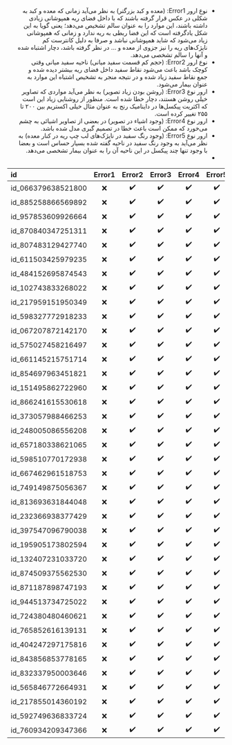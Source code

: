 
<ul style="direction:rtl">
  <li style="direction:rtl">نوع ارور Error1: (معده و کبد بزرگتر) به نظر می‌آید زمانی که معده و کبد به شکلی در عکس قرار گرفته باشند که با داخل فضای ریه همپوشانی زیادی داشته باشند، این موارد را به عنوان سالم تشخیص می‌دهد؛ یعنی گویا به این شکل یادگرفته است که این فضا ربطی به ریه ندارد و زمانی که همپوشانی زیاد می‌شود که شاید همپوشانی نباشد و صرفا به دلیل کانترست کم نایژک‌های ریه را نیز جزوی از معده و ... در نظر گرفته باشد، دچار اشتباه شده و آنها را سالم تشخصی می‌دهد.</li>
  <li style="direction:rtl">نوع ارور Error2: (حجم کم قسمت سفید میانی) ناحیه سفید میانی وقتی کوچک باشد باعث می‌شود نقاط سفید داخل فضای ریه بیشتر دیده شده و جمع نقاط سفید زیاد شده و در نتیجه منجر به تشخیص اشتباه این موارد به عنوان بیمار می‌شود.</li>
  <li style="direction:rtl">ارور نوع Error3: (روشن بودن زیاد تصویر) به نظر می‌آید مواردی که تصاویر خیلی روشن هستند، دچار خطا شده است. منظور از روشنایی زیاد این است که اکثریت پیکسل‌ها در داینامیک رنج به عنوان مثال خیلی اکستریم بین ۲۰۰ تا ۲۵۵ تغییر کرده است.</li>
  <li style="direction:rtl">ارور نوع Error4: (وجود اشیاء در تصویر) در بعضی از تصاویر اشیائی به چشم می‌خورد که ممکن است باعث خطا در تصمیم گیری مدل شده باشد.</li>
  <li style="direction:rtl">ارور نوع Error5: (وجود رنگ سفید در نایژک‌های لب چپ ریه در کنار معده) به نظر می‌آید به وجود رنگ سفید در ناحیه گفته شده بسیار حساس است و بعضا با وجود تنها چند پیکسل در این ناحیه آن را به عنوان بیمار تشخصی می‌دهد.</li>
  <li style="direction:rtl"></li>
</ul>

| id | Error1 | Error2 | Error3 | Error4 | Error5 |
| :--- | :---: | :---: | :---: | :---: | :---: |
| id_066379638521800  | :x: | :heavy_check_mark: | :heavy_check_mark: | :heavy_check_mark: | :heavy_check_mark: | - |
| id_885258866569892  | :x: | :heavy_check_mark: | :heavy_check_mark: | :heavy_check_mark: | :heavy_check_mark: | - |
| id_957853609926664  | :x: | :heavy_check_mark: | :heavy_check_mark: | :heavy_check_mark: | :heavy_check_mark: | - |
| id_870840347251311  | :x: | :heavy_check_mark: | :heavy_check_mark: | :heavy_check_mark: | :heavy_check_mark: | - |
| id_807483129427740  | :x: | :heavy_check_mark: | :heavy_check_mark: | :heavy_check_mark: | :heavy_check_mark: | - |
| id_611503425979235  | :x: | :heavy_check_mark: | :heavy_check_mark: | :heavy_check_mark: | :heavy_check_mark: | - |
| id_484152695874543  | :x: | :heavy_check_mark: | :heavy_check_mark: | :heavy_check_mark: | :heavy_check_mark: | - |
| id_102743833268022  | :x: | :heavy_check_mark: | :heavy_check_mark: | :heavy_check_mark: | :heavy_check_mark: | - |
| id_217959151950349  | :x: | :heavy_check_mark: | :heavy_check_mark: | :heavy_check_mark: | :heavy_check_mark: | - |
| id_598327772918233  | :x: | :heavy_check_mark: | :heavy_check_mark: | :heavy_check_mark: | :heavy_check_mark: | - |
| id_067207872142170  | :x: | :heavy_check_mark: | :heavy_check_mark: | :heavy_check_mark: | :heavy_check_mark: | - |
| id_575027458216497  | :x: | :heavy_check_mark: | :heavy_check_mark: | :heavy_check_mark: | :heavy_check_mark: | - |
| id_661145215751714  | :x: | :heavy_check_mark: | :heavy_check_mark: | :heavy_check_mark: | :heavy_check_mark: | - |
| id_854697963451821  | :x: | :heavy_check_mark: | :heavy_check_mark: | :heavy_check_mark: | :heavy_check_mark: | - |
| id_151495862722960  | :x: | :heavy_check_mark: | :heavy_check_mark: | :heavy_check_mark: | :heavy_check_mark: | - |
| id_866241615530618  | :x: | :heavy_check_mark: | :heavy_check_mark: | :heavy_check_mark: | :heavy_check_mark: | - |
| id_373057988466253  | :x: | :heavy_check_mark: | :heavy_check_mark: | :heavy_check_mark: | :heavy_check_mark: | - |
| id_248005086556208  | :x: | :heavy_check_mark: | :heavy_check_mark: | :heavy_check_mark: | :heavy_check_mark: | - |
| id_657180338621065  | :x: | :heavy_check_mark: | :heavy_check_mark: | :heavy_check_mark: | :heavy_check_mark: | - |
| id_598510770172938  | :x: | :heavy_check_mark: | :heavy_check_mark: | :heavy_check_mark: | :heavy_check_mark: | - |
| id_667462961518753  | :x: | :heavy_check_mark: | :heavy_check_mark: | :heavy_check_mark: | :heavy_check_mark: | - |
| id_749149875056367  | :x: | :heavy_check_mark: | :heavy_check_mark: | :heavy_check_mark: | :heavy_check_mark: | - |
| id_813693631844048  | :x: | :heavy_check_mark: | :heavy_check_mark: | :heavy_check_mark: | :heavy_check_mark: | - |
| id_232366938377429  | :x: | :heavy_check_mark: | :heavy_check_mark: | :heavy_check_mark: | :heavy_check_mark: | - |
| id_397547096790038  | :x: | :heavy_check_mark: | :heavy_check_mark: | :heavy_check_mark: | :heavy_check_mark: | - |
| id_195905173802594  | :x: | :heavy_check_mark: | :heavy_check_mark: | :heavy_check_mark: | :heavy_check_mark: | - |
| id_132407231033720  | :x: | :heavy_check_mark: | :heavy_check_mark: | :heavy_check_mark: | :heavy_check_mark: | - |
| id_874509375562530  | :x: | :heavy_check_mark: | :heavy_check_mark: | :heavy_check_mark: | :heavy_check_mark: | - |
| id_871187898747193  | :x: | :heavy_check_mark: | :heavy_check_mark: | :heavy_check_mark: | :heavy_check_mark: | - |
| id_944513734725022  | :x: | :heavy_check_mark: | :heavy_check_mark: | :heavy_check_mark: | :heavy_check_mark: | - |
| id_724380480460621  | :x: | :heavy_check_mark: | :heavy_check_mark: | :heavy_check_mark: | :heavy_check_mark: | - |
| id_765852616139131  | :x: | :heavy_check_mark: | :heavy_check_mark: | :heavy_check_mark: | :heavy_check_mark: | - |
| id_404247297175816  | :x: | :heavy_check_mark: | :heavy_check_mark: | :heavy_check_mark: | :heavy_check_mark: | - |
| id_843856853778165  | :x: | :heavy_check_mark: | :heavy_check_mark: | :heavy_check_mark: | :heavy_check_mark: | - |
| id_832337950003646  | :x: | :heavy_check_mark: | :heavy_check_mark: | :heavy_check_mark: | :heavy_check_mark: | - |
| id_565846772664931  | :x: | :heavy_check_mark: | :heavy_check_mark: | :heavy_check_mark: | :heavy_check_mark: | - |
| id_217855014360192  | :x: | :heavy_check_mark: | :heavy_check_mark: | :heavy_check_mark: | :heavy_check_mark: | - |
| id_592749636833724  | :x: | :heavy_check_mark: | :heavy_check_mark: | :heavy_check_mark: | :heavy_check_mark: | - |
| id_760934209347366  | :x: | :heavy_check_mark: | :heavy_check_mark: | :heavy_check_mark: | :heavy_check_mark: | - |

